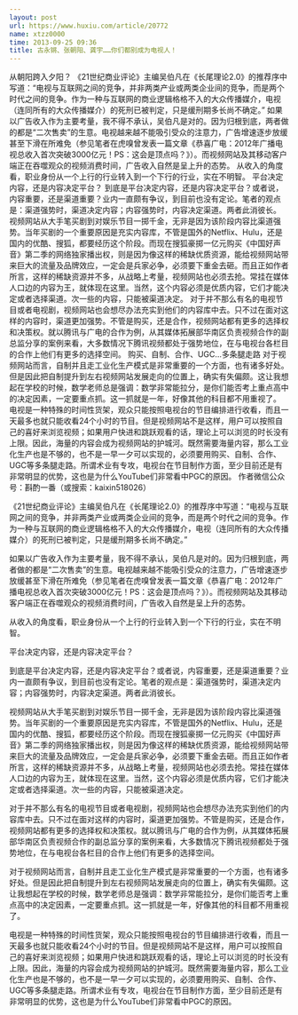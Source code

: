 ```yaml
---
layout: post
url: https://www.huxiu.com/article/20772
name: xtzz0000
time: 2013-09-25 09:36
title: 古永锵、张朝阳、龚宇……你们都别成为电视人！
---
```

从朝阳跨入夕阳？ 《21世纪商业评论》主编吴伯凡在《长尾理论2.0》的推荐序中写道：“电视与互联网之间的竞争，并非两类产业或两类企业间的竞争，而是两个时代之间的竞争。作为一种与互联网的商业逻辑格格不入的大众传播媒介，电视（连同所有的大众传播媒介）的死刑已被判定，只是缓刑期多长尚不确定。” 如果以广告收入作为主要考量，我不得不承认，吴伯凡是对的。因为归根到底，两者做的都是“二次售卖”的生意。电视越来越不能吸引受众的注意力，广告增速逐步放缓甚至下滑在所难免（参见笔者在虎嗅曾发表一篇文章《恭喜广电：2012年广播电视总收入首次突破3000亿元！PS：这会是顶点吗？》）。而视频网站及其移动客户端正在吞噬观众的视频消费时间，广告收入自然是呈上升的态势。 从收入的角度看，职业身份从一个上行的行业转入到一个下行的行业，实在不明智。 平台决定内容，还是内容决定平台？ 到底是平台决定内容，还是内容决定平台？或者说，内容重要，还是渠道重要？业内一直颇有争议，到目前也没有定论。笔者的观点是：渠道强势时，渠道决定内容；内容强势时，内容决定渠道。两者此消彼长。 视频网站从大手笔买剧到对娱乐节目一掷千金，无非是因为该阶段内容比渠道强势。当年买剧的一个重要原因是充实内容库，不管是国外的Netflix、Hulu，还是国内的优酷、搜狐，都要经历这个阶段。而现在搜狐豪掷一亿元购买《中国好声音》第二季的网络独家播出权，则是因为像这样的稀缺优质资源，能给视频网站带来巨大的流量及品牌效应，一定会是兵家必争，必须要下重金去砸。而且正如作者所言，这样的稀缺资源并不多，从战略上考量，视频网站也必须去抢。常挂在媒体人口边的内容为王，就体现在这里。当然，这个内容必须是优质内容，它们才能决定或者选择渠道。次一些的内容，只能被渠道决定。 对于并不那么有名的电视节目或者电视剧，视频网站也会想尽办法充实到他们的内容库中去。只不过在面对这样的内容时，渠道更加强势。不管是购买，还是合作，视频网站都有更多的选择权和决策权。就以腾讯与广电的合作为例，从其媒体拓展部华南区负责视频合作的副总监分享的案例来看，大多数情况下腾讯视频都处于强势地位，在与电视台各栏目的合作上他们有更多的选择空间。 购买、自制、合作、UGC…多条腿走路 对于视频网站而言，自制并且走工业化生产模式是非常重要的一个方面，也有诸多好处。但是因此把自制提升到左右视频网站发展走向的位置上，确实有失偏颇。这让我想起在学校的时候，数学老师总是强调：数学非常能拉分，是你们能否考上重点高中的决定因素，一定要重点抓。这一抓就是一年，好像其他的科目都不用重视了。 电视是一种特殊的时间性货架，观众只能按照电视台的节目编排进行收看，而且一天最多也就只能收看24个小时的节目。但是视频网站不是这样，用户可以按照自己的喜好来浏览视频；如果用户快进和跳跃观看的话，理论上可以浏览的时长没有上限。因此，海量的内容会成为视频网站的护城河。既然需要海量内容，那么工业化生产也是不够的，也不是一早一夕可以实现的，必须要用购买、自制、合作、UGC等多条腿走路。所谓术业有专攻，电视台在节目制作方面，至少目前还是有非常明显的优势，这也是为什么YouTube们非常看中PGC的原因。 作者微信公众号：斟酌一番（或搜索：kaixin518026）

《21世纪商业评论》主编吴伯凡在《长尾理论2.0》的推荐序中写道：“电视与互联网之间的竞争，并非两类产业或两类企业间的竞争，而是两个时代之间的竞争。作为一种与互联网的商业逻辑格格不入的大众传播媒介，电视（连同所有的大众传播媒介）的死刑已被判定，只是缓刑期多长尚不确定。”

如果以广告收入作为主要考量，我不得不承认，吴伯凡是对的。因为归根到底，两者做的都是“二次售卖”的生意。电视越来越不能吸引受众的注意力，广告增速逐步放缓甚至下滑在所难免（参见笔者在虎嗅曾发表一篇文章《恭喜广电：2012年广播电视总收入首次突破3000亿元！PS：这会是顶点吗？》）。而视频网站及其移动客户端正在吞噬观众的视频消费时间，广告收入自然是呈上升的态势。

从收入的角度看，职业身份从一个上行的行业转入到一个下行的行业，实在不明智。

平台决定内容，还是内容决定平台？

到底是平台决定内容，还是内容决定平台？或者说，内容重要，还是渠道重要？业内一直颇有争议，到目前也没有定论。笔者的观点是：渠道强势时，渠道决定内容；内容强势时，内容决定渠道。两者此消彼长。

视频网站从大手笔买剧到对娱乐节目一掷千金，无非是因为该阶段内容比渠道强势。当年买剧的一个重要原因是充实内容库，不管是国外的Netflix、Hulu，还是国内的优酷、搜狐，都要经历这个阶段。而现在搜狐豪掷一亿元购买《中国好声音》第二季的网络独家播出权，则是因为像这样的稀缺优质资源，能给视频网站带来巨大的流量及品牌效应，一定会是兵家必争，必须要下重金去砸。而且正如作者所言，这样的稀缺资源并不多，从战略上考量，视频网站也必须去抢。常挂在媒体人口边的内容为王，就体现在这里。当然，这个内容必须是优质内容，它们才能决定或者选择渠道。次一些的内容，只能被渠道决定。

对于并不那么有名的电视节目或者电视剧，视频网站也会想尽办法充实到他们的内容库中去。只不过在面对这样的内容时，渠道更加强势。不管是购买，还是合作，视频网站都有更多的选择权和决策权。就以腾讯与广电的合作为例，从其媒体拓展部华南区负责视频合作的副总监分享的案例来看，大多数情况下腾讯视频都处于强势地位，在与电视台各栏目的合作上他们有更多的选择空间。

对于视频网站而言，自制并且走工业化生产模式是非常重要的一个方面，也有诸多好处。但是因此把自制提升到左右视频网站发展走向的位置上，确实有失偏颇。这让我想起在学校的时候，数学老师总是强调：数学非常能拉分，是你们能否考上重点高中的决定因素，一定要重点抓。这一抓就是一年，好像其他的科目都不用重视了。

电视是一种特殊的时间性货架，观众只能按照电视台的节目编排进行收看，而且一天最多也就只能收看24个小时的节目。但是视频网站不是这样，用户可以按照自己的喜好来浏览视频；如果用户快进和跳跃观看的话，理论上可以浏览的时长没有上限。因此，海量的内容会成为视频网站的护城河。既然需要海量内容，那么工业化生产也是不够的，也不是一早一夕可以实现的，必须要用购买、自制、合作、UGC等多条腿走路。所谓术业有专攻，电视台在节目制作方面，至少目前还是有非常明显的优势，这也是为什么YouTube们非常看中PGC的原因。

